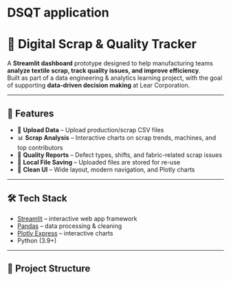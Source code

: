 ﻿# DSQT application

# 🧵 Digital Scrap & Quality Tracker

A **Streamlit dashboard** prototype designed to help manufacturing teams **analyze textile scrap, track quality issues, and improve efficiency**.  
Built as part of a data engineering & analytics learning project, with the goal of supporting **data-driven decision making** at Lear Corporation.

---

## 🚀 Features
- 📂 **Upload Data** – Upload production/scrap CSV files  
- 📊 **Scrap Analysis** – Interactive charts on scrap trends, machines, and top contributors  
- 🧵 **Quality Reports** – Defect types, shifts, and fabric-related scrap issues  
- 💾 **Local File Saving** – Uploaded files are stored for re-use  
- 🎨 **Clean UI** – Wide layout, modern navigation, and Plotly charts  

---

## 🛠️ Tech Stack
- [Streamlit](https://streamlit.io/) – interactive web app framework  
- [Pandas](https://pandas.pydata.org/) – data processing & cleaning  
- [Plotly Express](https://plotly.com/python/plotly-express/) – interactive charts  
- Python (3.9+)  

---

## 📂 Project Structure

